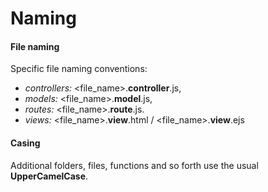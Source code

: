 # Naming

#### File naming

Specific file naming conventions:
- *controllers:* <file_name>.**controller**.js,
- *models:* <file_name>.**model**.js,
- *routes:* <file_name>.**route**.js.
- *views:* <file_name>.**view**.html / <file_name>.**view**.ejs

#### Casing

Additional folders, files, functions and so forth use the usual **UpperCamelCase**.